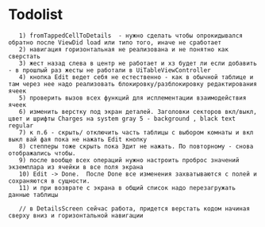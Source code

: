 #  Todolist



       1) fromTappedCellToDetails  - нужно сделать чтобы опрокидывался обратно после ViewDid load или типо того, иначе не сработает 
       2) навигация горизонтальная не реализована и не понятно как сверстать
       3) жест назад слева в центр не работает и хз будет ли если добавить - в прошлый раз жесты не работали в UiTableViewController
       4) кнопка Edit ведет себя не естественно - как в обычной таблице и там через нее надо реализовать блокировку/разблокировку редактирования ячеек
       5) проверить вызов всех функций для исплементации взаимодействия ячеек
       6) изменить верстку под экран деталей. Заголовки секторов вкл/выкл, цвет и шрифты Charges на system gray 5 - background , black text regular
       7) к п.6 - скрыть/ отключить часть таблицы с выбором комнаты и вкл выкл вай фая пока не нажать Edit кнопку
       8) степперы тоже скрыть пока Эдит не нажать. По повторному - снова отображались чтобы.
       9) после вообще всех операций нужно настроить проброс значений экземплара из ячейки в все поля экрана
       10) Edit -> Done.  После Done все изменения захватываются с полей и сохраняются в сущности. 
       11) и при возврате с экрана в общий список надо перезагружать данные таблицы
       
       // в DetailsScreen сейчас работа, придется верстать кодом начиная сверху вниз и горизонтальной навигации


